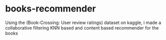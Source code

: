 # books-recommender
Using the (Book-Crossing: User review ratings) dataset on kaggle, i made a collaborative filtering KNN based and content based recommender for the books 
